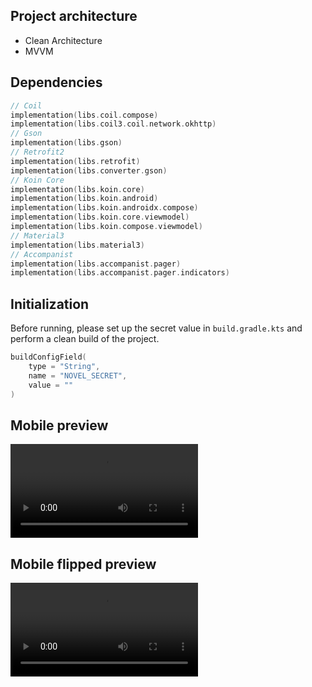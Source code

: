 ## Project architecture
- Clean Architecture
- MVVM

## Dependencies
```kotlin
// Coil
implementation(libs.coil.compose)
implementation(libs.coil3.coil.network.okhttp)
// Gson
implementation(libs.gson)
// Retrofit2
implementation(libs.retrofit)
implementation(libs.converter.gson)
// Koin Core
implementation(libs.koin.core)
implementation(libs.koin.android)
implementation(libs.koin.androidx.compose)
implementation(libs.koin.core.viewmodel)
implementation(libs.koin.compose.viewmodel)
// Material3
implementation(libs.material3)
// Accompanist
implementation(libs.accompanist.pager)
implementation(libs.accompanist.pager.indicators)
```

## Initialization
Before running, please set up the secret value in `build.gradle.kts` and perform a clean build of the project.
```kotlin
buildConfigField(
    type = "String",
    name = "NOVEL_SECRET",
    value = ""
)
```
## Mobile preview
![Mobile preview](./video-records/mobile-recording.mp4)

## Mobile flipped preview
![Mobile flipped preview](./video-records/mobile-flipped-recording.mp4)

